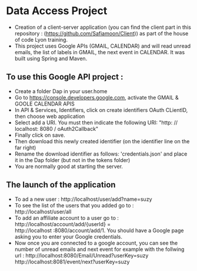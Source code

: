 # Data Access Project 

- Creation of a client-server application (you can find the client part in this repository : (https://github.com/Safiamoon/Client)) as part of the house of code Lyon training. 
- This project uses Google APIs (GMAIL, CALENDAR) and will read unread emails, the list of labels in GMAIL, the next event in CALENDAR. It was built using Spring and Maven.

## To use this Google API project : 

 - Create a folder Dap in your user.home
 - Go to https://console.developers.google.com, activate the GMAIL & GOOLE CALENDAR APIS
 - In API & Services, Identifiers, click on create identifiers OAuth CLientID, then choose web application
 - Select add a URI. You must then indicate the following URI: "http: // localhost: 8080 / oAuth2Callback"
 - Finally click on save.
 - Then download this newly created identifier (on the identifier line on the far right)
 - Rename the download identifier as follows: 'credentials.json' and place it in the Dap folder (but not in the tokens   folder)
 - You are normally good at starting the server.
 
## The launch of the application

- To ad a new user : http://localhost/user/add?name=suzy
- To see the list of the users that you added go to : http://localhost/user/all
- To add an affiliate account to a user go to : http://localhost/account/add/{userId} = http://localhost :8080/account/add/1. You should have a Google page asking you to enter your Google credentials.
- Now once you are connected to a google account, you can see the number of unread emails and next event for example with the follwing url :
http://localhost:8080/Email/Unread?userKey=suzy
http://localhost:8081/event/next?userKey=suzy

 
 


